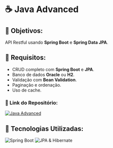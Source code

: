 # ☕ **Java Advanced**

## 🔶 **Objetivos:**
API Restful usando **Spring Boot** e **Spring Data JPA**.

## 🔧 **Requisitos:**
- CRUD completo com **Spring Boot** e **JPA**.
- Banco de dados **Oracle** ou **H2**.
- Validação com **Bean Validation**.
- Paginação e ordenação.
- Uso de cache.

### 📂 **Link do Repositório:**  
[![Java Advanced](https://img.shields.io/badge/Spring%20Boot-Repositório-green?style=flat-square&logo=springboot)](https://github.com/carmipa/challenge_2025_1_semestre_mottu/tree/main/Java_Advanced)

## 🎨 **Tecnologias Utilizadas:**
![Spring Boot](https://img.shields.io/badge/Spring%20Boot-6DB33F?style=flat-square&logo=springboot)
![JPA & Hibernate](https://img.shields.io/badge/JPA%20%26%20Hibernate-59666C?style=flat-square&logo=hibernate)
